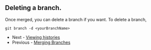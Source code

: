 ## Deleting a branch.
Once merged, you can delete a branch if you want. To delete a branch,

`git branch -d <yourBranchName>`

- Next - [Viewing histories](./Viewing-histories.md)
- Previous - [Merging Branches](./Merging-Branches.md)